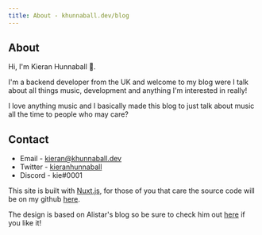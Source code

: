 ```yaml
---
title: About - khunnaball.dev/blog
---
```


## About

Hi, I'm Kieran Hunnaball 👋.

I'm a backend developer from the UK and welcome to my blog were I talk about all things music, development and anything I'm interested in really!

I love anything music and I basically made this blog to just talk about music all the time to people who may care?


## Contact

* Email - [kieran@khunnaball.dev](mailto:kieran@khunnaball.dev)
* Twitter - [kieranhunnaball](https://twitter.com/kieranhunnaball)
* Discord - kie#0001

This site is built with [Nuxt.js](https://nuxtjs.org), for those of you that care the source code will be on my github [here](https://github.com/khunnaball/blog).

The design is based on Alistar's blog so be sure to check him out [here](https://twitter.com/alistaiiiir) if you like it!